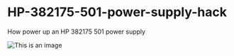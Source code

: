 # HP-382175-501-power-supply-hack
How power up an HP 382175 501 power supply

![This is an image](https://myoctocat.com/assets/images/base-octocat.svg)
